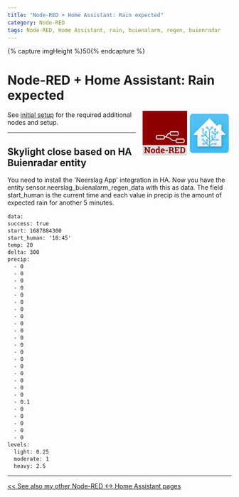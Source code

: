 ```yaml
---
title: "Node-RED + Home Assistant: Rain expected"
category: Node-RED
tags: Node-RED, Home Assistant, rain, buienalarm, regen, buienradar
---
```


{% capture imgHeight %}50{% endcapture %}

# Node-RED + Home Assistant: Rain expected


<a href="node-red_home-assistant">
<img src="../homeassistant/images/home_assistant_logo.png" style="float: right;" alt="Home Assistant logo" height="100px">
<img style="float: right;margin-left:15px" src="images/node-red_logo.png" height="100px" alt="Node-RED logo">
</a>

See [initial setup](node-red_home-assistant#initial-setup) for the required additional nodes and setup.

---

## Skylight close based on HA Buienradar entity
You need to install the 'Neerslag App' integration in HA.
Now you have the entity sensor.neerslag_buienalarm_regen_data with this as data.
The field start_human is the current time and each value in precip is the amount of expected rain for another 5 minutes.

```
data:
success: true
start: 1687884300
start_human: '18:45'
temp: 20
delta: 300
precip:
  - 0
  - 0
  - 0
  - 0
  - 0
  - 0
  - 0
  - 0
  - 0
  - 0
  - 0
  - 0
  - 0
  - 0
  - 0
  - 0
  - 0
  - 0
  - 0
  - 0.1
  - 0
  - 0
  - 0
  - 0
  - 0
levels:
  light: 0.25
  moderate: 1
  heavy: 2.5
```
---
[<< See also my other Node-RED <-> Home Assistant pages](node-red_home-assistant)